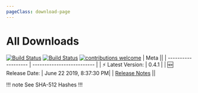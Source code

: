 ```yaml
---
pageClass: download-page
---
```


# All Downloads
[![Build Status](https://travis-ci.org/Nishkalkashyap/Quark-electron.svg?branch=master-all)](https://travis-ci.org/Nishkalkashyap/Quark-electron)
[![Build Status](https://ci.appveyor.com/api/projects/status/e9n73kxva64pccwe/branch/master-all?svg=true)](https://ci.appveyor.com/project/Nishkalkashyap/quark-electron)
[![contributions welcome](https://img.shields.io/badge/contributions-welcome-brightgreen.svg?style=flat)](https://github.com/Nishkalkashyap/Quark-docs)
| Meta                                            ||
| -------------------    | -------------------------- |
| ⚡ Latest Version:     | 0.4.1            |
| 🆕 Release Date:       | June 22 2019,  8:37:30 PM|
| [Release Notes](/releases/current-release.html)        ||

<Download
version="0.4.1"
channel="stable"
linux_main='Quark-linux-x86_64-0.4.1.AppImage'
linux_other='["Quark-linux-amd64-0.4.1.deb","Quark-linux-x64-0.4.1.tar.gz"]'
windows_main='Quark-win-0.4.1.exe'
windows_other='["Quark-win-x64-0.4.1.msi","Quark-win-x64-0.4.1.zip"]'
/>
!!! note See SHA-512 Hashes
<DropDown>
<ReleaseNotes :sha='{
    "Quark-win-0.4.1.exe": "2niu8buUhDdrUguNubouOwhT/QA3hx3G4q53p7jFh+JuxFUZZwuTOlb3GrrgNhITrNBBTtgTUaOTssHKYporXQ==",
    "Quark-win-x64-0.4.1.msi": "fubBqivZ66kIYyjGeQ60iKEKCZghPOXbBOUA5GxB4Doa7zPnR8kWqy8ADtyJQIha4BaXv6l5FHgVucJzJcyplQ==",
    "Quark-win-x64-0.4.1.zip": "KFma/e7bcC3F2eiIwBO+QnnX0Mk5svJ1PdXGHqIufwwYR/hJaNnWjPCe7VimkT8ZcmoIem8TjGaoCZfVZkmsvw==",
    "Quark-linux-amd64-0.4.1.deb": "eUNf+sp3QKD5D3Ixb058wvfD32x+0rRkXz+bNq6gRjgGY4OgXQ/FDlfG4VhDEi037EohtwZujGUmzzvOSxAbsA==",
    "Quark-linux-x64-0.4.1.tar.gz": "jZwkDMVaVHGrs89eub0FKCOh6FfOmWREpbssHOVDsIabnMxrinFII2Fpv9U3xzVod0QcV7vnEYUwJVtmsbSfQQ==",
    "Quark-linux-x86_64-0.4.1.AppImage": "qkUZX2TbFgHcsTKUfFsIb2gZ1JrVzrrbfGqpaKYzokHOxO/QZI0Fv/f92HUr3CfV/0hJ5TmFNLPFOdJt2Szd4w=="
}' />
</DropDown>
!!!

